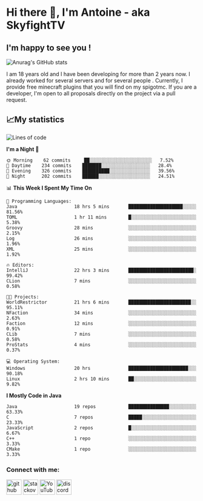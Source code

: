 # Hi there 👋, I'm Antoine - aka SkyfightTV
## I'm happy to see you !
![Anurag's GitHub stats](https://github-readme-stats.vercel.app/api?username=SKyfightTV&show_icons=true&theme=dark&count_private=true&)

I am 18 years old and I have been developing for more than 2 years now. I already worked for several servers and for several people . Currently, I provide free minecraft plugins that you will find on my spigotmc.
If you are a developer, I'm open to all proposals directly on the project via a pull request.

## 📈My statistics
<!--START_SECTION:waka-->
![Lines of code](https://img.shields.io/badge/From%20Hello%20World%20I%27ve%20Written-810%20Thousand%20lines%20of%20code-blue)

**I'm a Night 🦉** 

```text
🌞 Morning    62 commits     ██░░░░░░░░░░░░░░░░░░░░░░░   7.52% 
🌆 Daytime    234 commits    ███████░░░░░░░░░░░░░░░░░░   28.4% 
🌃 Evening    326 commits    ██████████░░░░░░░░░░░░░░░   39.56% 
🌙 Night      202 commits    ██████░░░░░░░░░░░░░░░░░░░   24.51%

```


📊 **This Week I Spent My Time On** 

```text
💬 Programming Languages: 
Java                     18 hrs 5 mins       ████████████████████░░░░░   81.56% 
TOML                     1 hr 11 mins        █░░░░░░░░░░░░░░░░░░░░░░░░   5.38% 
Groovy                   28 mins             ░░░░░░░░░░░░░░░░░░░░░░░░░   2.15% 
Log                      26 mins             ░░░░░░░░░░░░░░░░░░░░░░░░░   1.96% 
XML                      25 mins             ░░░░░░░░░░░░░░░░░░░░░░░░░   1.92%

🔥 Editors: 
IntelliJ                 22 hrs 3 mins       ████████████████████████░   99.42% 
CLion                    7 mins              ░░░░░░░░░░░░░░░░░░░░░░░░░   0.58%

🐱‍💻 Projects: 
WorldRestrictor          21 hrs 6 mins       ███████████████████████░░   95.11% 
NFaction                 34 mins             ░░░░░░░░░░░░░░░░░░░░░░░░░   2.63% 
Faction                  12 mins             ░░░░░░░░░░░░░░░░░░░░░░░░░   0.91% 
CLib                     7 mins              ░░░░░░░░░░░░░░░░░░░░░░░░░   0.58% 
ProStats                 4 mins              ░░░░░░░░░░░░░░░░░░░░░░░░░   0.37%

💻 Operating System: 
Windows                  20 hrs              ██████████████████████░░░   90.18% 
Linux                    2 hrs 10 mins       ██░░░░░░░░░░░░░░░░░░░░░░░   9.82%

```

**I Mostly Code in Java** 

```text
Java                     19 repos            ███████████████░░░░░░░░░░   63.33% 
C                        7 repos             █████░░░░░░░░░░░░░░░░░░░░   23.33% 
JavaScript               2 repos             █░░░░░░░░░░░░░░░░░░░░░░░░   6.67% 
C++                      1 repo              ░░░░░░░░░░░░░░░░░░░░░░░░░   3.33% 
CMake                    1 repo              ░░░░░░░░░░░░░░░░░░░░░░░░░   3.33%

```



<!--END_SECTION:waka-->

### Connect with me:

[<img src='https://cdn.jsdelivr.net/npm/simple-icons@3.0.1/icons/github.svg' alt='github' height='40'>](https://github.com/SKyfightTV)  [<img src='https://cdn.jsdelivr.net/npm/simple-icons@3.0.1/icons/stackoverflow.svg' alt='stackoverflow' height='40'>](https://stackoverflow.com/users/16952856)  [<img src='https://cdn.jsdelivr.net/npm/simple-icons@3.0.1/icons/youtube.svg' alt='YouTube' height='40'>](https://www.youtube.com/channel/UCjzzQNjlBr-AZ5j1A8lMMKw)  [<img src='https://cdn.jsdelivr.net/npm/simple-icons@3.0.1/icons/discord.svg' alt='discord' height='40'>](https://discord.gg/u8yzVac)  
